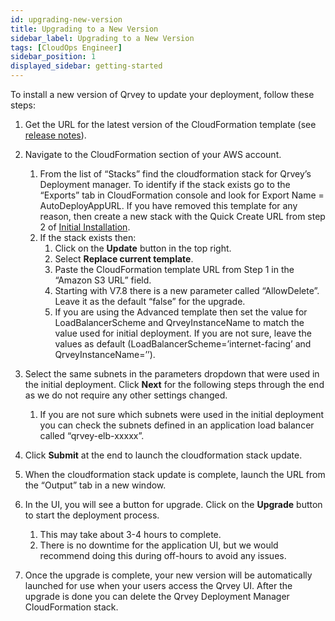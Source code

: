 ```yaml
---
id: upgrading-new-version
title: Upgrading to a New Version
sidebar_label: Upgrading to a New Version
tags: [CloudOps Engineer]
sidebar_position: 1
displayed_sidebar: getting-started
---
```


<div>

To install a new version of Qrvey to update your deployment, follow these steps:

1. Get the URL for the latest version of the CloudFormation template (see <a href="/docs/release-notes/v8/release-last" target="_blank">release notes</a>).
2. Navigate to the CloudFormation section of your AWS account.
    1. From the list of “Stacks” find the cloudformation stack for Qrvey’s Deployment manager. To identify if the stack exists go to the “Exports” tab in CloudFormation console and look for Export Name = AutoDeployAppURL. If you have removed this template for any reason, then create a new stack with the Quick Create URL from step 2 of [Initial Installation](../04-Installing%20the%20Qrvey%20platform/initial-installation.md).
    2. If the stack exists then:
        1. Click on the **Update** button in the top right.
        2. Select **Replace current template**.
        3. Paste the CloudFormation template URL from Step 1 in the “Amazon S3 URL” field.
        4. Starting with V7.8 there is a new parameter called “AllowDelete”. Leave it as the default “false” for the upgrade.
        5. If you are using the Advanced template then set the value for LoadBalancerScheme and QrveyInstanceName to match the value used for initial deployment. If you are not sure, leave the values as default (LoadBalancerScheme=’internet-facing’ and QrveyInstanceName=’’).

3. Select the same subnets in the parameters dropdown that were used in the initial deployment. Click **Next** for the following steps through the end as we do not require any other settings changed.
    1. If you are not sure which subnets were used in the initial deployment you can check the subnets defined in an application load balancer called “qrvey-elb-xxxxx”.

4. Click **Submit** at the end to launch the cloudformation stack update.

5. When the cloudformation stack update is complete, launch the URL from the “Output” tab in a new window.

6. In the UI, you will see a button for upgrade. Click on the **Upgrade** button to start the deployment process. 
    1. This may take about 3-4 hours to complete.
    2. There is no downtime for the application UI, but we would recommend doing this during off-hours to avoid any issues.

7. Once the upgrade is complete, your new version will be automatically launched for use when your users access the Qrvey UI. After the upgrade is done you can delete the Qrvey Deployment Manager CloudFormation stack.

</div>
